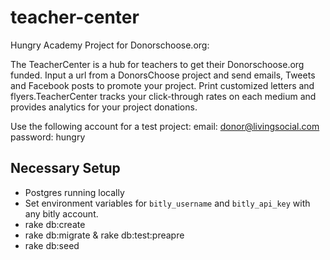 teacher-center
==============

Hungry Academy Project for Donorschoose.org:

The TeacherCenter is a hub for teachers to get their Donorschoose.org funded.  Input a url from a DonorsChoose project and send emails, Tweets and Facebook posts to promote your project.  Print customized letters and flyers.TeacherCenter tracks your click-through rates on each medium and provides analytics for your project donations.

Use the following account for a test project:
email: donor@livingsocial.com
password: hungry


## Necessary Setup
  - Postgres running locally
  - Set environment variables for `bitly_username` and `bitly_api_key` with any bitly account.
  - rake db:create
  - rake db:migrate & rake db:test:preapre
  - rake db:seed